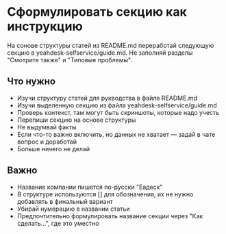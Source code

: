 # Сформулировать секцию как инструкцию
На сонове структуры статей из README.md переработай следующую секцию в yeahdesk-selfservice/guide.md. Не заполняй разделы "Смотрите также" и "Типовые проблемы".

## Что нужно
- Изучи структуру статей для рукводства в файле README.md
- Изучи выделенную секцию из файла yeahdesk-selfservice/guide.md
- Проверь контекст, там могут быть скриншоты, которые надо учесть
- Перепиши секцию на основе структуры
- Не выдумвай факты
- Если что-то важно включить, но данных не хватает — задай в чате вопрос и доработай
- Больше ничего не делай

## Важно
- Название компании пишется по-русски "Еадеск"
- В структуре используются [] для обозначения, их не нужно добавлять в финальный вариант
- Убирай нумерацию в названии статьи
- Предпочтительно формулировать название секции через "Как сделать…", где это уместно